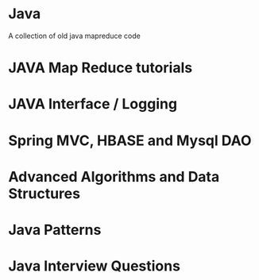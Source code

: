 # Java
A collection of old java mapreduce code

# JAVA Map Reduce tutorials
# JAVA Interface / Logging
# Spring MVC, HBASE and Mysql DAO
# Advanced Algorithms and Data Structures
# Java Patterns
# Java Interview Questions
